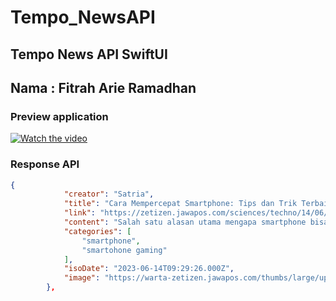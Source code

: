 # Tempo_NewsAPI

## Tempo News API SwiftUI
## Nama : Fitrah Arie Ramadhan


### Preview application

[![Watch the video](https://i.stack.imgur.com/Vp2cE.png)](https://youtu.be/Xwklo_zdvdE)



### Response API

```json
{
            "creator": "Satria",
            "title": "Cara Mempercepat Smartphone: Tips dan Trik Terbaik",
            "link": "https://zetizen.jawapos.com/sciences/techno/14/06/2023/cara-mempercepat-smartphone-tips-dan-trik-terbaik",
            "content": "Salah satu alasan utama mengapa smartphone bisa menjadi lambat adalah karena memori internal yang penuh.",
            "categories": [
                "smartphone",
                "smartohone gaming"
            ],
            "isoDate": "2023-06-14T09:29:26.000Z",
            "image": "https://warta-zetizen.jawapos.com/thumbs/large/uploads/post/2023/06/14/cara-mempercepat-smartphone-tips-dan-trik-terbaik_64892606011fc.png"
        },

```



